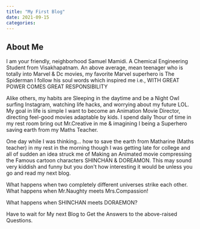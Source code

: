 ```yaml
---
title: "My First Blog"
date: 2021-09-15
categories:
---
```



## About Me

I am your friendly, neighborhood Samuel Mamidi. A Chemical Engineering Student from Visakhapatnam.
An above average, mean teenager who is totally into Marvel & Dc movies, my favorite Marvel superhero is The Spiderman
I follow his soul words which inspired me i.e., WITH GREAT POWER COMES GREAT RESPONSIBILITY 

Alike others, my habits are Sleeping in the daytime and be a Night Owl surfing Instagram, watching life hacks, and worrying about my future LOL. My goal in life is simple I want to become an Animation Movie Director, directing feel-good movies adaptable by kids. I spend daily 1hour of time in my rest room bring out Mr.Creative in me & imagining I being a Superhero saving earth from my Maths Teacher.

One day while I was thinking... how to save the earth from Matharine (Maths teacher) in my rest in the morning though I was getting late for college and all of sudden an idea struck me of Making an Animated movie compressing the Famous cartoon characters SHINCHAN & DOREAMON. This may sound very kiddish and funny but you don't how interesting it would be unless you go and read my next blog.

What happens when two completely different universes strike each other. What happens when Mr.Naughty meets Mrs.Compassion!

What happens when SHINCHAN meets DORAEMON?

Have to wait for My next Blog to Get the Answers to the above-raised Questions.